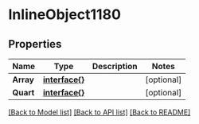 # InlineObject1180

## Properties

Name | Type | Description | Notes
------------ | ------------- | ------------- | -------------
**Array** | [**interface{}**](.md) |  | [optional] 
**Quart** | [**interface{}**](.md) |  | [optional] 

[[Back to Model list]](../README.md#documentation-for-models) [[Back to API list]](../README.md#documentation-for-api-endpoints) [[Back to README]](../README.md)


